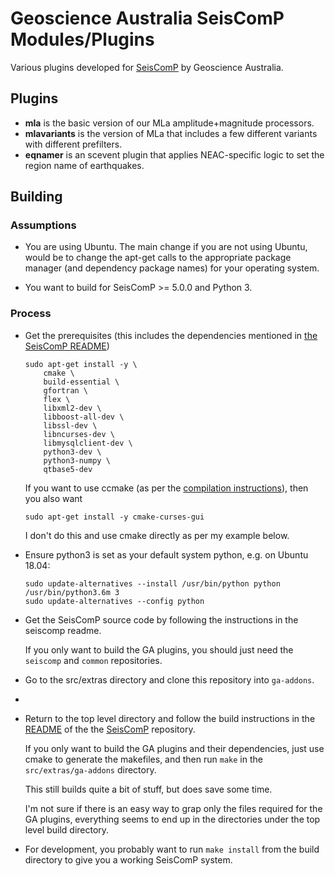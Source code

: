 # Geoscience Australia SeisComP Modules/Plugins

Various plugins developed for [SeisComP](https://www.seiscomp.de/) by
Geoscience Australia.

## Plugins

- **mla** is the basic version of our MLa amplitude+magnitude processors.
- **mlavariants** is the version of MLa that includes a few different variants with
  different prefilters.
- **eqnamer** is an scevent plugin that applies NEAC-specific logic to set the region
  name of earthquakes.


## Building

### Assumptions

- You are using Ubuntu. The main change if you are not using Ubuntu, would be
  to change the apt-get calls to the appropriate package manager (and
  dependency package names) for your operating system.

- You want to build for SeisComP >= 5.0.0 and Python 3.


### Process

- Get the prerequisites (this includes the dependencies mentioned in
  [the SeisComP README](https://github.com/SeisComP/seiscomp/blob/master/README.md))

    ```
    sudo apt-get install -y \
        cmake \
        build-essential \
        gfortran \
        flex \
        libxml2-dev \
        libboost-all-dev \
        libssl-dev \
        libncurses-dev \
        libmysqlclient-dev \
        python3-dev \
        python3-numpy \
        qtbase5-dev
    ```

  If you want to use ccmake (as per the
  [compilation instructions](https://github.com/SeisComP/seiscomp/blob/master/README.md#compiling)),
  then you also want

  ```
  sudo apt-get install -y cmake-curses-gui
  ```

  I don't do this and use cmake directly as per my example below.

- Ensure python3 is set as your default system python, e.g. on Ubuntu 18.04:

  ```
  sudo update-alternatives --install /usr/bin/python python /usr/bin/python3.6m 3
  sudo update-alternatives --config python
  ```

- Get the SeisComP source code by following the instructions in the seiscomp readme.

  If you only want to build the GA plugins, you should just need the `seiscomp` and
  `common` repositories.

- Go to the src/extras directory and clone this repository into `ga-addons`.
- 
- Return to the top level directory and follow the build instructions in the
  [README](https://github.com/SeisComP/seiscomp/blob/master/README.md) of the
  the [SeisComP](https://github.com/SeisComP/seiscomp.git) repository.

  If you only want to build the GA plugins and their dependencies, just use
  cmake to generate the makefiles, and then run `make` in the
  `src/extras/ga-addons` directory.

  This still builds quite a bit of stuff, but does save some time.

  I'm not sure if there is an easy way to grap only the files required for the
  GA plugins, everything seems to end up in the directories under the top level
  build directory.

- For development, you probably want to run `make install` from the build
  directory to give you a working SeisComP system.

